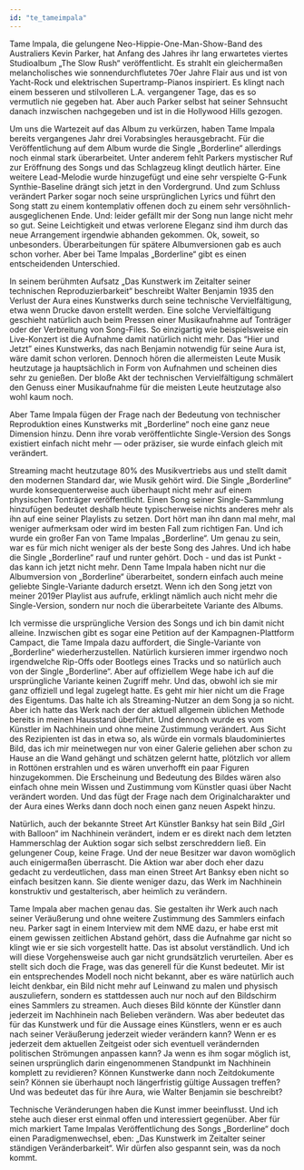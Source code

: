 ```yaml
---
id: "te_tameimpala"
---
```



Tame lmpala, die gelungene Neo-Hippie-One-Man-Show-Band des Australiers Kevin Parker, hat Anfang des Jahres ihr lang erwartetes viertes Studioalbum „The Slow Rush“ veröffentlicht. Es strahlt ein gleichermaßen melancholisches wie sonnendurchflutetes 70er Jahre Flair aus und ist von Yacht-Rock und elektrischen Supertramp-Pianos inspiriert. Es klingt nach einem besseren und stilvolleren L.A. vergangener Tage, das es so vermutlich nie gegeben hat. Aber auch Parker selbst hat seiner Sehnsucht danach inzwischen nachgegeben und ist in die Hollywood Hills gezogen.

Um uns die Wartezeit auf das Album zu verkürzen, haben Tame Impala bereits vergangenes Jahr drei Vorabsingles herausgebracht.
Für die Veröffentlichung auf dem Album wurde die Single „Borderline“ allerdings noch einmal stark überarbeitet. Unter anderem fehlt Parkers mystischer Ruf zur Eröffnung des Songs und das Schlagzeug klingt deutlich härter. Eine weitere Lead-Melodie wurde hinzugefügt und eine sehr verspielte G-Funk Synthie-Baseline drängt sich jetzt in den Vordergrund. Und zum Schluss verändert Parker sogar noch seine ursprünglichen Lyrics und führt den Song statt zu einem kontemplativ offenen doch zu einem sehr versöhnlich-ausgeglichenen Ende.
Und: leider gefällt mir der Song nun lange nicht mehr so gut. Seine Leichtigkeit und etwas verlorene Eleganz sind ihm durch das neue Arrangement irgendwie abhanden gekommen.
Ok, soweit, so unbesonders. Überarbeitungen für spätere Albumversionen gab es auch schon vorher. Aber bei Tame Impalas „Borderline“ gibt es einen entscheidenden Unterschied.

In seinem berühmten Aufsatz „Das Kunstwerk im Zeitalter seiner technischen Reproduzierbarkeit“ beschreibt Walter Benjamin 1935 den Verlust der Aura eines Kunstwerks durch seine technische Vervielfältigung, etwa wenn Drucke davon erstellt werden. Eine solche Vervielfältigung geschieht natürlich auch beim Pressen einer Musikaufnahme auf Tonträger oder der Verbreitung von Song-Files. So einzigartig wie beispielsweise ein Live-Konzert ist die Aufnahme damit natürlich nicht mehr. Das “Hier und Jetzt” eines Kunstwerks, das nach Benjamin notwendig für seine Aura ist, wäre damit schon verloren. Dennoch hören die allermeisten Leute Musik heutzutage ja hauptsächlich in Form von Aufnahmen und scheinen dies sehr zu genießen.
Der bloße Akt der technischen Vervielfältigung schmälert den Genuss einer Musikaufnahme für die meisten Leute heutzutage also wohl kaum noch.

Aber Tame Impala fügen der Frage nach der Bedeutung von technischer Reproduktion eines Kunstwerks mit „Borderline“ noch eine ganz neue Dimension hinzu.
Denn ihre vorab veröffentlichte Single-Version des Songs existiert einfach nicht mehr — oder präziser, sie wurde einfach gleich mit verändert.

Streaming macht heutzutage 80% des Musikvertriebs aus und stellt damit den modernen Standard dar, wie Musik gehört wird. Die Single „Borderline“ wurde konsequenterweise auch überhaupt nicht mehr auf einem physischen Tonträger veröffentlicht.
Einen Song seiner Single-Sammlung hinzufügen bedeutet deshalb heute typischerweise nichts anderes mehr als ihn auf eine seiner Playlists zu setzen. Dort hört man ihn dann mal mehr, mal weniger aufmerksam oder wird im besten Fall zum richtigen Fan.
Und ich wurde ein großer Fan von Tame Impalas „Borderline“. Um genau zu sein, war es für mich nicht weniger als der beste Song des Jahres. Und ich habe die Single „Borderline“ rauf und runter gehört. Doch - und das ist Punkt - das kann ich jetzt nicht mehr.
Denn Tame Impala haben nicht nur die Albumversion von „Borderline“ überarbeitet, sondern einfach auch meine geliebte Single-Variante dadurch ersetzt.
Wenn ich den Song jetzt von meiner 2019er Playlist aus aufrufe, erklingt nämlich auch nicht mehr die Single-Version, sondern nur noch die überarbeitete Variante des Albums.

Ich vermisse die ursprüngliche Version des Songs und ich bin damit nicht alleine. Inzwischen gibt es sogar eine Petition auf der Kampagnen-Plattform Campact, die Tame Impala dazu auffordert, die Single-Variante von „Borderline“ wiederherzustellen.
Natürlich kursieren immer irgendwo noch irgendwelche Rip-Offs oder Bootlegs eines Tracks und so natürlich auch von der Single „Borderline“.
Aber auf offiziellem Wege habe ich auf die ursprüngliche Variante keinen Zugriff mehr. Und das, obwohl ich sie mir ganz offiziell und legal zugelegt hatte.
Es geht mir hier nicht um die Frage des Eigentums. Das halte ich als Streaming-Nutzer an dem Song ja so nicht. Aber ich hatte das Werk nach der der aktuell allgemein üblichen Methode bereits in meinen Hausstand überführt. Und dennoch wurde es vom Künstler im Nachhinein und ohne meine Zustimmung verändert.
Aus Sicht des Rezipienten ist das in etwa so, als würde ein vormals blaudominiertes Bild, das ich mir meinetwegen nur von einer Galerie geliehen aber schon zu Hause an die Wand gehängt und schätzen gelernt hatte, plötzlich vor allem in Rottönen erstrahlen und es wären unverhofft ein paar Figuren hinzugekommen. Die Erscheinung und Bedeutung des Bildes wären also einfach ohne mein Wissen und Zustimmung vom Künstler quasi über Nacht verändert worden.
Und das fügt der Frage nach dem Originalcharakter und der Aura eines Werks dann doch noch einen ganz neuen Aspekt hinzu.

Natürlich, auch der bekannte Street Art Künstler Banksy hat sein Bild „Girl with Balloon“ im Nachhinein verändert, indem er es direkt nach dem letzten Hammerschlag der Auktion sogar sich selbst zerschreddern ließ.
Ein gelungener Coup, keine Frage. Und der neue Besitzer war davon womöglich auch einigermaßen überrascht. Die Aktion war aber doch eher dazu gedacht zu verdeutlichen, dass man einen Street Art Banksy eben nicht so einfach besitzen kann. Sie diente weniger dazu, das Werk im Nachhinein konstruktiv und gestalterisch, aber heimlich zu verändern.

Tame Impala aber machen genau das. Sie gestalten ihr Werk auch nach seiner Veräußerung und ohne weitere Zustimmung des Sammlers einfach neu. Parker sagt in einem Interview mit dem NME dazu, er habe erst mit einem gewissen zeitlichen Abstand gehört, dass die Aufnahme gar nicht so klingt wie er sie sich vorgestellt hatte. Das ist absolut verständlich. Und ich will diese Vorgehensweise auch gar nicht grundsätzlich verurteilen. Aber es stellt sich doch die Frage, was das generell für die Kunst bedeutet. Mir ist ein entsprechendes Modell noch nicht bekannt, aber es wäre natürlich auch leicht denkbar, ein Bild nicht mehr auf Leinwand zu malen und physisch auszuliefern, sondern es stattdessen auch nur noch auf den Bildschirm eines Sammlers zu streamen. Auch dieses Bild könnte der Künstler dann jederzeit im Nachhinein nach Belieben verändern.
Was aber bedeutet das für das Kunstwerk und für die Aussage eines Künstlers, wenn er es auch nach seiner Veräußerung jederzeit wieder verändern kann?
Wenn er es jederzeit dem aktuellen Zeitgeist oder sich eventuell verändernden politischen Strömungen anpassen kann? Ja wenn es ihm sogar möglich ist, seinen ursprünglich darin eingenommenen Standpunkt im Nachhinein komplett zu revidieren? Können Kunstwerke dann noch Zeitdokumente sein? Können sie überhaupt noch längerfristig gültige Aussagen treffen? Und was bedeutet das für ihre Aura, wie Walter Benjamin sie beschreibt?

Technische Veränderungen haben die Kunst immer beeinflusst. Und ich stehe auch dieser erst einmal offen und interessiert gegenüber.
Aber für mich markiert Tame Impalas Veröffentlichung des Songs „Borderline“ doch einen Paradigmenwechsel, eben:
„Das Kunstwerk im Zeitalter seiner ständigen Veränderbarkeit“.
Wir dürfen also gespannt sein, was da noch kommt.